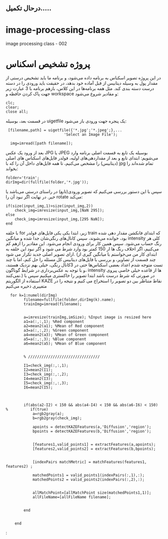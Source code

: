 ## درحال تکمیل.....
# image-processing-class
image processing class - 002

# پروژه تشخیص اسکناس
در این پروژه تصویر اسکناس به برنامه داده می‌شود، و برنامه ما باید تشخیص درستی از مقدار پول به وسیله دیتابیس از قبل آماده خود بدهد، در حقیقت باید ورودی را در دسته درست دسته بندی کند.
مثل همه برنامه‌ها در این کلاس، بازهم برنامه با 3 عبارت زیر جهت پاک کردن حافظه و workspace و مقادیر شروع می‌شود:
```
clc;
clear;
close all;
```
در قسمت بعد، بوسیله uigetfile یک پنجره جهت ورودی باز می‌شود:
```
 [filename,path] = uigetfile({'*.jpg';'*.jpeg';},...
                          'Select an Image File');

  img=imread([path filename]);
```

بعد از ورود یک عکس JPG یا JPEG بوسیله یک تابع به قسمت اصلی برنامه وارد می‌شویم:
ابتدای تابع و بعد از مقدار‌دهی‌های اولیه‌، فولدر فایل‌های اسکناس های اصلی (دیتابیس) را مشخص می‌کنیم، تا همه فایل‌های داخل آن را که با jpg تمام شده‌اند را بخواند:
```
folder='train';
dirImg=dir(fullfile(folder,'*.jpg'));
```
 سپس با این دستور بررسی می‌کنیم که تصویر ورودی(تابع) در راستای درستی می‌باشد یا خیر. در نهایت اگر نبود آن را rotate می‌کند:
```
if(size(input_img,1)>size(input_img,2))
    check_img=imresize(input_img,[NaN 295]);   
else
    check_img=imresize(input_img,[295 NaN]);
end
```
با حلقه for زیر، ابتدا یکی یکی فایل‌های فولدر train که ابتدای فانکشن مقدار دهی شده بود، خوانده می‌شوند، سپس کانال‌های رنگی‌شان جدا شده و میانگین intensity کلی هر رنگ حساب می‌شود. سپس همین کار برای ورودی انجام می‌شود. این مقادیر را ازهم کم می‌کنیم، اگر اخلاف رنگ ها ار 150 کمتر بود وارد شرط می شود و اگر نبود این حلقه به ازای تصویر اصلی جدید تکرار می شود. (ابتدای کار من می‌خواستم با میانگین گیری از چند قسمت از تصاویر، و بررسی با فایل‌های دیتابیس کل مسئله را حل کنم، اما با چند تست متوجه شدم اعداد بعضی اسکناس‌ها حتی در 3کانال رنگی، خیلی بهم نزدیک هستند، و با توجه به عکس‌برداری در شرایط گوناگون، intensity ها از قاعده خیلی خاصی پیروی نمی‌کنند.)
در صورتی که شرط درست باشد ابتدا تصویر را خاکستری میکنیم سپس با استفاده از الگوریتم KAZE نقاط متناظر بین دو تصویر را استخراج می کنیم و نتیجه را در متغییری ذخیره می‌کنیم


```
  for k=1:numel(dirImg)
        filename=fullfile(folder,dirImg(k).name);
        trainImg=imread(filename);

        
        a=imresize(trainImg,imSize); %Input image is resized here
        a1=a(:,:,1); %Red component
        a2=mean2(a1); %Mean of Red component
        a3=a(:,:,2); %Green component
        a4=mean2(a3); %Mean of Green component
        a5=a(:,:,3); %Blue component
        a6=mean2(a5); %Mean of Blue component
        
        
        % ////////////////////////////////
        
        I1=check_img(:,:,1);
        I2=mean2(I1);
        I3=check_img(:,:,2);
        I4=mean2(I3);
        I5=check_img(:,:,3);
        I6=mean2(I5);
        
                
        
        if(abs(a2-I2) < 150 && abs(a4-I4) < 150 && abs(a6-I6) < 150)
%          if(true)   
            a=rgb2gray(a);
            b=rgb2gray(check_img);
            
            apoints = detectKAZEFeatures(a,'Diffusion','region');
            bpoints = detectKAZEFeatures(b,'Diffusion','region');
            
            
            [features1,valid_points1] = extractFeatures(a,apoints);
            [features2,valid_points2] = extractFeatures(b,bpoints);
            
            
            [indexPairs matchMetric] = matchFeatures(features1, features2) ;
            
            matchedPoints1 = valid_points1(indexPairs(:,1),:);
            matchedPoints2 = valid_points2(indexPairs(:,2),:);
            
            
            allMatchPoint=[allMatchPoint size(matchedPoints1,1)];
            allFileName=[allFileName filename];
            
            
        end
        
        
    end
```
:
